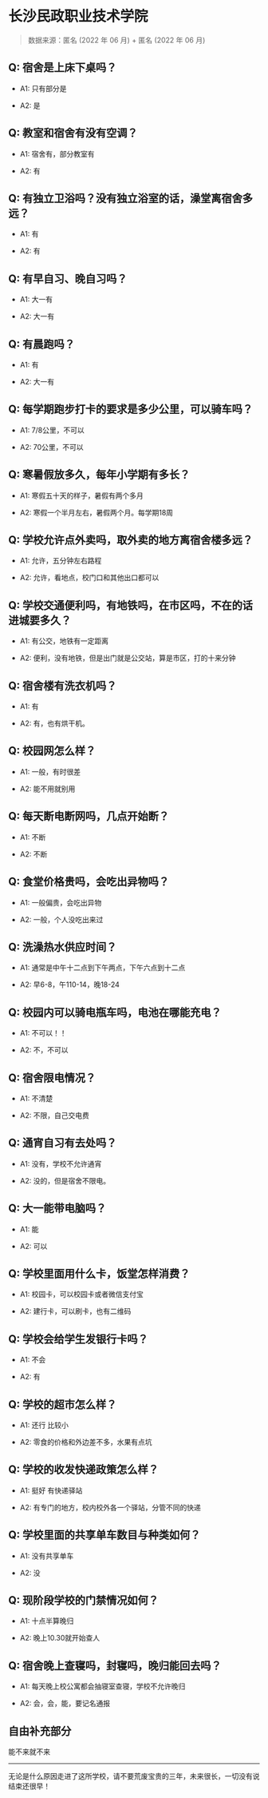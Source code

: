 # 长沙民政职业技术学院

> 数据来源：匿名 (2022 年 06 月) + 匿名 (2022 年 06 月)

## Q: 宿舍是上床下桌吗？

- A1: 只有部分是

- A2: 是

## Q: 教室和宿舍有没有空调？

- A1: 宿舍有，部分教室有

- A2: 有

## Q: 有独立卫浴吗？没有独立浴室的话，澡堂离宿舍多远？

- A1: 有

- A2: 有

## Q: 有早自习、晚自习吗？

- A1: 大一有

- A2: 大一有

## Q: 有晨跑吗？

- A1: 有

- A2: 大一有

## Q: 每学期跑步打卡的要求是多少公里，可以骑车吗？

- A1: 7/8公里，不可以

- A2: 70公里，不可以

## Q: 寒暑假放多久，每年小学期有多长？

- A1: 寒假五十天的样子，暑假有两个多月

- A2: 寒假一个半月左右，暑假两个月。每学期18周

## Q: 学校允许点外卖吗，取外卖的地方离宿舍楼多远？

- A1: 允许，五分钟左右路程

- A2: 允许，看地点，校门口和其他出口都可以

## Q: 学校交通便利吗，有地铁吗，在市区吗，不在的话进城要多久？

- A1: 有公交，地铁有一定距离

- A2: 便利，没有地铁，但是出门就是公交站，算是市区，打的十来分钟

## Q: 宿舍楼有洗衣机吗？

- A1: 有

- A2: 有，也有烘干机。

## Q: 校园网怎么样？

- A1: 一般，有时很差

- A2: 能不用就别用

## Q: 每天断电断网吗，几点开始断？

- A1: 不断

- A2: 不断

## Q: 食堂价格贵吗，会吃出异物吗？

- A1: 一般偏贵，会吃出异物

- A2: 一般，个人没吃出来过

## Q: 洗澡热水供应时间？

- A1: 通常是中午十二点到下午两点，下午六点到十二点

- A2: 早6-8，午110-14，晚18-24

## Q: 校园内可以骑电瓶车吗，电池在哪能充电？

- A1: 不可以！！

- A2: 不，不可以

## Q: 宿舍限电情况？

- A1: 不清楚

- A2: 不限，自己交电费

## Q: 通宵自习有去处吗？

- A1: 没有，学校不允许通宵

- A2: 没的，但是宿舍不限电。

## Q: 大一能带电脑吗？

- A1: 能

- A2: 可以

## Q: 学校里面用什么卡，饭堂怎样消费？

- A1: 校园卡，可以校园卡或者微信支付宝

- A2: 建行卡，可以刷卡，也有二维码

## Q: 学校会给学生发银行卡吗？

- A1: 不会

- A2: 有

## Q: 学校的超市怎么样？

- A1: 还行 比较小

- A2: 零食的价格和外边差不多，水果有点坑

## Q: 学校的收发快递政策怎么样？

- A1: 挺好 有快递驿站

- A2: 有专门的地方，校内校外各一个驿站，分管不同的快递

## Q: 学校里面的共享单车数目与种类如何？

- A1: 没有共享单车

- A2: 没

## Q: 现阶段学校的门禁情况如何？

- A1: 十点半算晚归

- A2: 晚上10.30就开始查人

## Q: 宿舍晚上查寝吗，封寝吗，晚归能回去吗？

- A1: 每天晚上校公寓都会抽寝室查寝，学校不允许晚归

- A2: 会，会，能，要记名通报

## 自由补充部分

能不来就不来

***

无论是什么原因走进了这所学校，请不要荒废宝贵的三年，未来很长，一切没有说结束还很早！